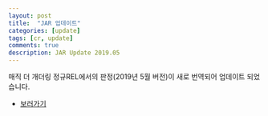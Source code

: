 ```yaml
---
layout: post
title:  "JAR 업데이트"
categories: [update]
tags: [cr, update]
comments: true
description: JAR Update 2019.05
---
```

매직 더 개더링 정규REL에서의 판정(2019년 5월 버전)이 새로 번역되어 업데이트 되었습니다.

 * [보러가기](/jar)

